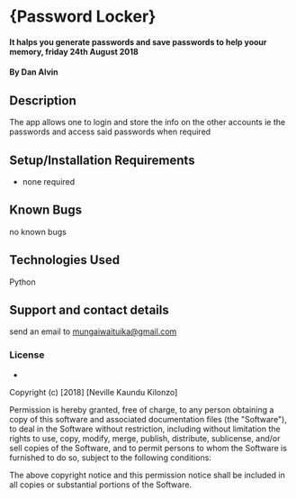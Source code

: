 # {Password Locker}
#### It halps you generate passwords and save passwords to help yoour memory, friday 24th August 2018
#### By **Dan Alvin**
## Description
The app allows one to login and store the info on the other accounts ie the passwords and access said passwords when required 
## Setup/Installation Requirements
* none required

## Known Bugs
no known bugs 
## Technologies Used
Python
## Support and contact details
send an email to mungaiwaituika@gmail.com 
### License
*

Copyright (c) [2018] [Neville Kaundu Kilonzo]

Permission is hereby granted, free of charge, to any person obtaining a copy
of this software and associated documentation files (the "Software"), to deal
in the Software without restriction, including without limitation the rights
to use, copy, modify, merge, publish, distribute, sublicense, and/or sell
copies of the Software, and to permit persons to whom the Software is
furnished to do so, subject to the following conditions:

The above copyright notice and this permission notice shall be included in all
copies or substantial portions of the Software.

